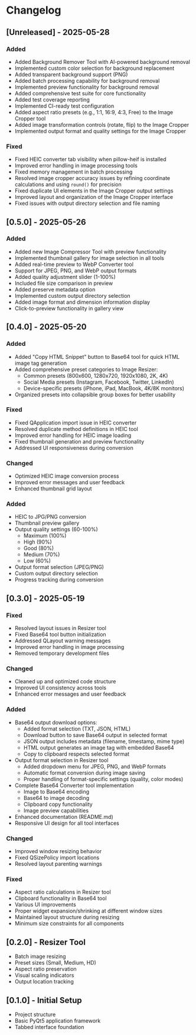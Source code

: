 # Changelog

## [Unreleased] - 2025-05-28
### Added
- Added Background Remover Tool with AI-powered background removal
- Implemented custom color selection for background replacement
- Added transparent background support (PNG)
- Added batch processing capability for background removal
- Implemented preview functionality for background removal
- Added comprehensive test suite for core functionality
- Added test coverage reporting
- Implemented CI-ready test configuration
- Added aspect ratio presets (e.g., 1:1, 16:9, 4:3, Free) to the Image Cropper tool
- Added image transformation controls (rotate, flip) to the Image Cropper
- Implemented output format and quality settings for the Image Cropper

### Fixed
- Fixed HEIC converter tab visibility when pillow-heif is installed
- Improved error handling in image processing tools
- Fixed memory management in batch processing
- Resolved image cropper accuracy issues by refining coordinate calculations and using `round()` for precision
- Fixed duplicate UI elements in the Image Cropper output settings
- Improved layout and organization of the Image Cropper interface
- Fixed issues with output directory selection and file naming

## [0.5.0] - 2025-05-26
### Added
- Added new Image Compressor Tool with preview functionality
- Implemented thumbnail gallery for image selection in all tools
- Added real-time preview to WebP Converter tool
- Support for JPEG, PNG, and WebP output formats
- Added quality adjustment slider (1-100%)
- Included file size comparison in preview
- Added preserve metadata option
- Implemented custom output directory selection
- Added image format and dimension information display
- Click-to-preview functionality in gallery view

## [0.4.0] - 2025-05-20
### Added
- Added "Copy HTML Snippet" button to Base64 tool for quick HTML image tag generation
- Added comprehensive preset categories to Image Resizer:
  - Common presets (800x600, 1280x720, 1920x1080, 2K, 4K)
  - Social Media presets (Instagram, Facebook, Twitter, LinkedIn)
  - Device-specific presets (iPhone, iPad, MacBook, 4K/8K monitors)
- Organized presets into collapsible group boxes for better usability

### Fixed
- Fixed QApplication import issue in HEIC converter
- Resolved duplicate method definitions in HEIC tool
- Improved error handling for HEIC image loading
- Fixed thumbnail generation and preview functionality
- Addressed UI responsiveness during conversion

### Changed
- Optimized HEIC image conversion process
- Improved error messages and user feedback
- Enhanced thumbnail grid layout

### Added
- HEIC to JPG/PNG conversion
- Thumbnail preview gallery
- Output quality settings (60-100%)
  - Maximum (100%)
  - High (90%)
  - Good (80%)
  - Medium (70%)
  - Low (60%)
- Output format selection (JPEG/PNG)
- Custom output directory selection
- Progress tracking during conversion

## [0.3.0] - 2025-05-19
### Fixed
- Resolved layout issues in Resizer tool
- Fixed Base64 tool button initialization
- Addressed QLayout warning messages
- Improved error handling in image processing
- Removed temporary development files

### Changed
- Cleaned up and optimized code structure
- Improved UI consistency across tools
- Enhanced error messages and user feedback
### Added
- Base64 output download options:
  - Added format selection (TXT, JSON, HTML)
  - Download button to save Base64 output in selected format
  - JSON output includes metadata (filename, timestamp, mime type)
  - HTML output generates an image tag with embedded Base64
  - Copy to clipboard respects selected format
- Output format selection in Resizer tool
  - Added dropdown menu for JPEG, PNG, and WebP formats
  - Automatic format conversion during image saving
  - Proper handling of format-specific settings (quality, color modes)
- Complete Base64 Converter tool implementation
  - Image to Base64 encoding
  - Base64 to image decoding
  - Clipboard copy functionality
  - Image preview capabilities
- Enhanced documentation (README.md)
- Responsive UI design for all tool interfaces

### Changed
- Improved window resizing behavior
- Fixed QSizePolicy import locations
- Resolved layout parenting warnings

### Fixed
- Aspect ratio calculations in Resizer tool
- Clipboard functionality in Base64 tool
- Various UI improvements
- Proper widget expansion/shrinking at different window sizes
- Maintained layout structure during resizing
- Minimum size constraints for all components

## [0.2.0] - Resizer Tool
- Batch image resizing
- Preset sizes (Small, Medium, HD)
- Aspect ratio preservation
- Visual scaling indicators
- Output location tracking

## [0.1.0] - Initial Setup
- Project structure
- Basic PyQt5 application framework
- Tabbed interface foundation

